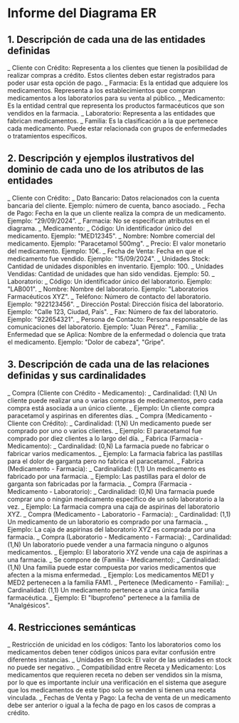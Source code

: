 # Informe del Diagrama ER
## 1. Descripción de cada una de las entidades definidas
_ Cliente con Crédito: Representa a los clientes que tienen la posibilidad de realizar compras a crédito. Estos clientes deben estar registrados para poder usar esta opción de pago.
_ Farmacia: Es la entidad que adquiere los medicamentos. Representa a los establecimientos que compran medicamentos a los laboratorios para su venta al público.
_ Medicamento: Es la entidad central que representa los productos farmacéuticos que son vendidos en la farmacia.
_ Laboratorio: Representa a las entidades que fabrican medicamentos.
_ Familia: Es la clasificación a la que pertenece cada medicamento. Puede estar relacionada con grupos de enfermedades o tratamientos específicos.
## 2. Descripción y ejemplos ilustrativos del dominio de cada uno de los atributos de las entidades
_ Cliente con Crédito:
  _ Dato Bancario: Datos relacionados con la cuenta bancaria del cliente. Ejemplo: número de cuenta, banco asociado.
  _ Fecha de Pago: Fecha en la que un cliente realiza la compra de un medicamento. Ejemplo: “29/09/2024”.
_ Farmacia: No se especifican atributos en el diagrama.
_ Medicamento:
  _ Código: Un identificador único del medicamento. Ejemplo: "MED12345".
  _ Nombre: Nombre comercial del medicamento. Ejemplo: "Paracetamol 500mg".
  _ Precio: El valor monetario del medicamento. Ejemplo: 10€.
  _ Fecha de Venta: Fecha en que el medicamento fue vendido. Ejemplo: "15/09/2024".
  _ Unidades Stock: Cantidad de unidades disponibles en inventario. Ejemplo: 100.
  _ Unidades Vendidas: Cantidad de unidades que han sido vendidas. Ejemplo: 50.
_ Laboratorio:
  _ Código: Un identificador único del laboratorio. Ejemplo: "LAB001".
  _ Nombre: Nombre del laboratorio. Ejemplo: "Laboratorios Farmacéuticos XYZ".
  _ Teléfono: Número de contacto del laboratorio. Ejemplo: "922123456".
  _ Dirección Postal: Dirección física del laboratorio. Ejemplo: "Calle 123, Ciudad, País".
  _ Fax: Número de fax del laboratorio. Ejemplo: "922654321".
  _ Persona de Contacto: Persona responsable de las comunicaciones del laboratorio. Ejemplo: "Juan Pérez".
_ Familia:
  _ Enfermedad que se Aplica: Nombre de la enfermedad o dolencia que trata el medicamento. Ejemplo: "Dolor de cabeza", "Gripe".
## 3. Descripción de cada una de las relaciones definidas y sus cardinalidades
_ Compra (Cliente con Crédito - Medicamento):
  _ Cardinalidad: (1,N) Un cliente puede realizar una o varias compras de medicamentos, pero cada compra está asociada a un único cliente.
  _ Ejemplo: Un cliente compra paracetamol y aspirinas en diferentes días.
_ Compra (Medicamento - Cliente con Crédito):
  _ Cardinalidad: (1,N) Un medicamento puede ser comprado por uno o varios clientes.
  _ Ejemplo: El paracetamol fue comprado por diez clientes a lo largo del día.
_ Fabrica (Farmacia - Medicamento):
  _ Cardinalidad: (0,N) La farmacia puede no fabricar o fabricar varios medicamentos.
  _ Ejemplo: La farmacia fabrica las pastillas para el dolor de garganta pero no fabrica el paracetamol.
_ Fabrica (Medicamento - Farmacia):
  _ Cardinalidad: (1,1) Un medicamento es fabricado por una farmacia.
  _ Ejemplo: Las pastillas para el dolor de garganta son fabricadas por la farmacia.
_ Compra (Farmacia - Medicamento - Laboratorio):
  _ Cardinalidad: (0,N) Una farmacia puede comprar uno o ningún medicamento específico de un solo laboratorio a la vez.
  _ Ejemplo: La farmacia compra una caja de aspirinas del laboratorio XYZ.
_ Compra (Medicamento - Laboratorio - Farmacia):
  _ Cardinalidad: (1,1) Un medicamento de un laboratorio es comprado por una farmacia.
  _ Ejemplo: La caja de aspirinas del laboratorio XYZ es comprada por una farmacia.
_ Compra (Laboratorio - Medicamento - Farmacia):
  _ Cardinalidad: (1,N) Un laboratorio puede vender a una farmacia ninguno o algunos medicamentos.
  _ Ejemplo: El laboratorio XYZ vende una caja de aspirinas a una farmacia.
_ Se compone de (Familia - Medicamento):
  _ Cardinalidad: (1,N) Una familia puede estar compuesta por varios medicamentos que afecten a la misma enfermedad.
  _ Ejemplo: Los medicamentos MED1 y MED2 pertenecen a la familia FAM1.
_ Pertenece (Medicamento - Familia):
  _ Cardinalidad: (1,1) Un medicamento pertenece a una única familia farmacéutica.
  _ Ejemplo: El "Ibuprofeno" pertenece a la familia de "Analgésicos".
## 4. Restricciones semánticas
_ Restricción de unicidad en los códigos: Tanto los laboratorios como los medicamentos deben tener códigos únicos para evitar confusión entre diferentes instancias.
_ Unidades en Stock: El valor de las unidades en stock no puede ser negativo.
_ Compatibilidad entre Receta y Medicamento: Los medicamentos que requieren receta no deben ser vendidos sin la misma, por lo que es importante incluir una verificación en el sistema que asegure que los medicamentos de este tipo solo se venden si tienen una receta vinculada.
_ Fechas de Venta y Pago: La fecha de venta de un medicamento debe ser anterior o igual a la fecha de pago en los casos de compras a crédito.
